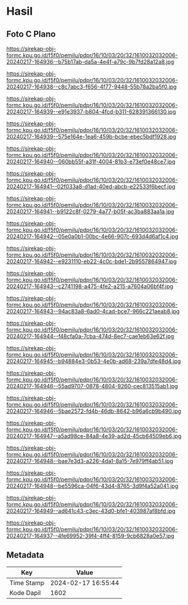 # Hasil

## Foto C Plano

https://sirekap-obj-formc.kpu.go.id/f5f0/pemilu/pdpr/16/10/03/20/32/1610032032006-20240217-164936--b75b17ab-da5a-4e4f-a79c-9b7fd28a12a8.jpg

https://sirekap-obj-formc.kpu.go.id/f5f0/pemilu/pdpr/16/10/03/20/32/1610032032006-20240217-164938--c8c7abc3-f656-4f77-9448-55b78a2ba5f0.jpg

https://sirekap-obj-formc.kpu.go.id/f5f0/pemilu/pdpr/16/10/03/20/32/1610032032006-20240217-164939--e91e3937-b804-4fcd-b311-628391366130.jpg

https://sirekap-obj-formc.kpu.go.id/f5f0/pemilu/pdpr/16/10/03/20/32/1610032032006-20240217-164939--575e164e-1ea6-459b-bcbe-ebec5bdf1928.jpg

https://sirekap-obj-formc.kpu.go.id/f5f0/pemilu/pdpr/16/10/03/20/32/1610032032006-20240217-164940--060bb55f-a31f-4004-81b3-e73ef0e48ce7.jpg

https://sirekap-obj-formc.kpu.go.id/f5f0/pemilu/pdpr/16/10/03/20/32/1610032032006-20240217-164941--02f033a8-d1ad-40ed-abcb-e22533f6becf.jpg

https://sirekap-obj-formc.kpu.go.id/f5f0/pemilu/pdpr/16/10/03/20/32/1610032032006-20240217-164941--b9122c8f-0279-4a77-b05f-ac3ba883aa1a.jpg

https://sirekap-obj-formc.kpu.go.id/f5f0/pemilu/pdpr/16/10/03/20/32/1610032032006-20240217-164942--05e0a0b1-00bc-4e66-907c-693d4d6af1c4.jpg

https://sirekap-obj-formc.kpu.go.id/f5f0/pemilu/pdpr/16/10/03/20/32/1610032032006-20240217-164942--e9231110-eb22-4c0c-bde1-2b9557864947.jpg

https://sirekap-obj-formc.kpu.go.id/f5f0/pemilu/pdpr/16/10/03/20/32/1610032032006-20240217-164943--c2741198-a475-4fe2-a215-a7604a06bf4f.jpg

https://sirekap-obj-formc.kpu.go.id/f5f0/pemilu/pdpr/16/10/03/20/32/1610032032006-20240217-164943--94ac83a8-6ad0-4cad-bce7-966c221aeab8.jpg

https://sirekap-obj-formc.kpu.go.id/f5f0/pemilu/pdpr/16/10/03/20/32/1610032032006-20240217-164944--f48cfa0a-7cba-474d-8ec7-cae1eb63e62f.jpg

https://sirekap-obj-formc.kpu.go.id/f5f0/pemilu/pdpr/16/10/03/20/32/1610032032006-20240217-164945--b94884e3-0b53-4e0b-ad68-239a7dfe48d4.jpg

https://sirekap-obj-formc.kpu.go.id/f5f0/pemilu/pdpr/16/10/03/20/32/1610032032006-20240217-164946--55ad9707-0878-4804-9260-cec813515ab1.jpg

https://sirekap-obj-formc.kpu.go.id/f5f0/pemilu/pdpr/16/10/03/20/32/1610032032006-20240217-164946--5bae2572-fd4b-46db-8642-b96a6cb9b490.jpg

https://sirekap-obj-formc.kpu.go.id/f5f0/pemilu/pdpr/16/10/03/20/32/1610032032006-20240217-164947--a5ad98ce-84a8-4e39-ad2d-45cb64509eb6.jpg

https://sirekap-obj-formc.kpu.go.id/f5f0/pemilu/pdpr/16/10/03/20/32/1610032032006-20240217-164948--bae7e3d3-a226-4da1-8a15-7e979ff4ab51.jpg

https://sirekap-obj-formc.kpu.go.id/f5f0/pemilu/pdpr/16/10/03/20/32/1610032032006-20240217-164948--be5596ca-04f6-43d4-8765-3d9f4a52a041.jpg

https://sirekap-obj-formc.kpu.go.id/f5f0/pemilu/pdpr/16/10/03/20/32/1610032032006-20240217-164949--ad641c43-c3ec-43d0-bfe1-403987af8bfd.jpg

https://sirekap-obj-formc.kpu.go.id/f5f0/pemilu/pdpr/16/10/03/20/32/1610032032006-20240217-164937--4fe69952-39f4-4ff4-8159-9cb6828a0e57.jpg


## Metadata

| Key        | Value               |
| ---------- | ------------------- |
| Time Stamp | 2024-02-17 16:55:44 |
| Kode Dapil | 1602                |



